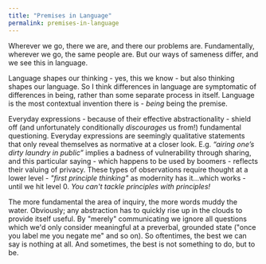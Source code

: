 ```yaml
---
title: "Premises in Language"
permalink: premises-in-language
---
```


Wherever we go, there we are, and there our problems are. Fundamentally, wherever we go, the same people are. But our ways of sameness differ, and we see this in language.

Language shapes our thinking - yes, this we know - but also thinking shapes our language. So I think differences in language are symptomatic of differences in being, rather than some separate process in itself.  Language is the most contextual invention there is - *being* being the premise.

Everyday expressions - because of their effective abstractionality - shield off (and unfortunately conditionally *discourages* us from!) fundamental questioning. Everyday expressions are seemingly qualitative statements that only reveal themselves as normative at a closer look. E.g. *“airing one’s dirty laundry in public”* implies a badness of vulnerability through sharing, and this particular saying - which happens to be used by boomers - reflects their valuing of privacy. These types of observations require thought at a lower level - *"first principle thinking"* as modernity has it...which works - until we hit level 0. *You can't tackle principles with principles!*

The more fundamental the area of inquiry, the more words muddy the water. Obviously; any abstraction has to quickly rise up in the clouds to provide itself useful. By "merely" communicating we ignore all questions which we'd only consider meaningful at a preverbal, grounded state ("once you label me you negate me" and so on). So oftentimes, the best we can say is nothing at all. And sometimes, the best is not something to do, but to be.
